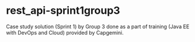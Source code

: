 # rest_api-sprint1group3
Case study solution (Sprint 1) by Group 3 done as a part of training (Java EE with DevOps and Cloud) provided by Capgemini.
